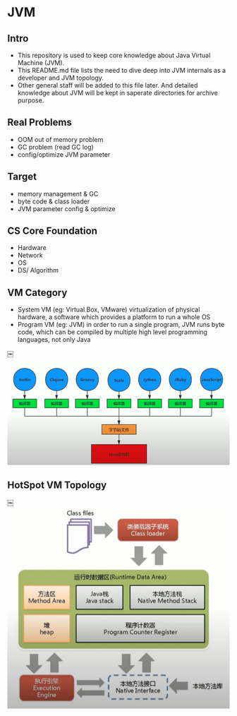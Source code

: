 # JVM


## Intro

- This repository is used to keep core knowledge about Java Virtual Machine (JVM). 
- This README.md file lists the need to dive deep into JVM internals as a developer and JVM topology. 
- Other general staff will be added to this file later. And detailed knowledge about JVM will be kept in saperate directories for archive purpose.




## Real Problems

- OOM out of memory problem
- GC problem (read GC log)
- config/optimize JVM parameter




## Target

- memory management & GC
- byte code & class loader
- JVM parameter config & optimize




## CS Core Foundation

- Hardware
- Network
- OS
- DS/ Algorithm




## VM Category

- System VM (eg: Virtual Box, VMware) virtualization of physical hardware, a software which provides a platform to run a whole OS
- Program VM (eg: JVM) in order to run a single program, JVM runs byte code, which can be compiled by multiple high level programming languages, not only Java

￼![jvmByteCodeImg](./imageDir/jvmByteCodeImg.png)




## HotSpot VM Topology

￼![Image of classFileImg](./imageDir/classFileImg.png)



